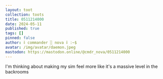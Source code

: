 ```yaml
---
layout: toot
collection: toots
title: 0511214000
date: 2024-05-11
published: true
tags: []
pinned: false
author: ⸸ commander ░ nova ⸸ :~$
avatar: /img/avatar/daemon.jpeg
mastodon: https://mastodon.online/@cmdr_nova/0511214000
---
```


I'm thinking about making my sim feel more like it's a massive level in the backrooms
